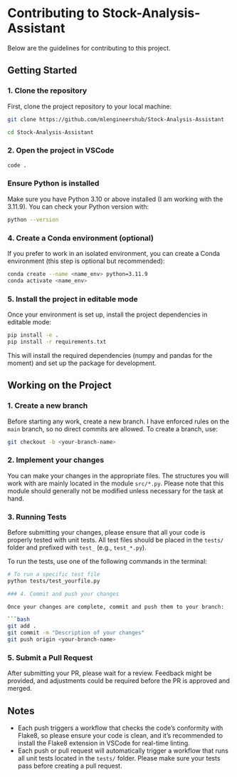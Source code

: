 # Contributing to Stock-Analysis-Assistant

Below are the guidelines for contributing to this project.

## Getting Started

### 1. Clone the repository

First, clone the project repository to your local machine:

```bash
git clone https://github.com/mlengineershub/Stock-Analysis-Assistant

cd Stock-Analysis-Assistant
```

### 2. Open the project in VSCode

```bash
code .
```

### Ensure Python is installed

Make sure you have Python 3.10 or above installed (I am working with the 3.11.9). You can check your Python version with:

```bash
python --version
```

### 4. Create a Conda environment (optional)

If you prefer to work in an isolated environment, you can create a Conda environment (this step is optional but recommended):

```bash
conda create --name <name_env> python=3.11.9
conda activate <name_env>
```

### 5. Install the project in editable mode

Once your environment is set up, install the project dependencies in editable mode:

```bash
pip install -e .
pip install -r requirements.txt
```

This will install the required dependencies (numpy and pandas for the moment) and set up the package for development.

## Working on the Project

### 1. Create a new branch

Before starting any work, create a new branch. I have enforced rules on the `main` branch, so no direct commits are allowed. To create a branch, use:

```bash
git checkout -b <your-branch-name>
```

### 2. Implement your changes

You can make your changes in the appropriate files. The structures you will work with are mainly located in the module `src/*.py`. Please note that this module should generally not be modified unless necessary for the task at hand.

### 3. Running Tests

Before submitting your changes, please ensure that all your code is properly tested with unit tests. All test files should be placed in the `tests/` folder and prefixed with `test_` (e.g., `test_*.py`).

To run the tests, use one of the following commands in the terminal:

```bash
# To run a specific test file
python tests/test_yourfile.py

### 4. Commit and push your changes

Once your changes are complete, commit and push them to your branch:

```bash
git add .
git commit -m "Description of your changes"
git push origin <your-branch-name>
```

### 5. Submit a Pull Request

After submitting your PR, please wait for a review. Feedback might be provided, and adjustments could be required before the PR is approved and merged.

## Notes

- Each push triggers a workflow that checks the code’s conformity with Flake8, so please ensure your code is clean, and it’s recommended to install the Flake8 extension in VSCode for real-time linting.
- Each push or pull request will automatically trigger a workflow that runs all unit tests located in the `tests/` folder. Please make sure your tests pass before creating a pull request.
